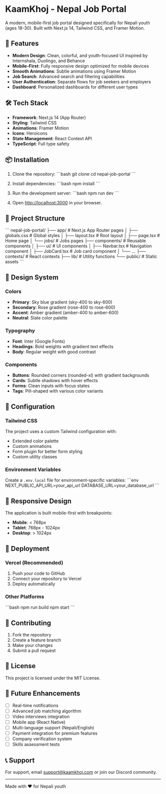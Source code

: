# KaamKhoj - Nepal Job Portal

A modern, mobile-first job portal designed specifically for Nepali youth (ages 18-30). Built with Next.js 14, Tailwind CSS, and Framer Motion.

## 🚀 Features

- **Modern Design**: Clean, colorful, and youth-focused UI inspired by Internshala, Duolingo, and Behance
- **Mobile-First**: Fully responsive design optimized for mobile devices
- **Smooth Animations**: Subtle animations using Framer Motion
- **Job Search**: Advanced search and filtering capabilities
- **User Authentication**: Separate flows for job seekers and employers
- **Dashboard**: Personalized dashboards for different user types

## 🛠️ Tech Stack

- **Framework**: Next.js 14 (App Router)
- **Styling**: Tailwind CSS
- **Animations**: Framer Motion
- **Icons**: Heroicons
- **State Management**: React Context API
- **TypeScript**: Full type safety

## 📦 Installation

1. Clone the repository:
\`\`\`bash
git clone <repository-url>
cd nepal-job-portal
\`\`\`

2. Install dependencies:
\`\`\`bash
npm install
\`\`\`

3. Run the development server:
\`\`\`bash
npm run dev
\`\`\`

4. Open [http://localhost:3000](http://localhost:3000) in your browser.

## 📁 Project Structure

\`\`\`
nepal-job-portal/
├── app/                    # Next.js App Router pages
│   ├── globals.css        # Global styles
│   ├── layout.tsx         # Root layout
│   ├── page.tsx          # Home page
│   └── jobs/             # Jobs pages
├── components/            # Reusable components
│   ├── ui/               # UI components
│   ├── Navbar.tsx        # Navigation component
│   ├── JobCard.tsx       # Job card component
│   └── ...
├── contexts/             # React contexts
├── lib/                  # Utility functions
└── public/              # Static assets
\`\`\`

## 🎨 Design System

### Colors
- **Primary**: Sky blue gradient (sky-400 to sky-600)
- **Secondary**: Rose gradient (rose-400 to rose-600)
- **Accent**: Amber gradient (amber-400 to amber-600)
- **Neutral**: Slate color palette

### Typography
- **Font**: Inter (Google Fonts)
- **Headings**: Bold weights with gradient text effects
- **Body**: Regular weight with good contrast

### Components
- **Buttons**: Rounded corners (rounded-xl) with gradient backgrounds
- **Cards**: Subtle shadows with hover effects
- **Forms**: Clean inputs with focus states
- **Tags**: Pill-shaped with various color variants

## 🔧 Configuration

### Tailwind CSS
The project uses a custom Tailwind configuration with:
- Extended color palette
- Custom animations
- Form plugin for better form styling
- Custom utility classes

### Environment Variables
Create a `.env.local` file for environment-specific variables:
\`\`\`env
NEXT_PUBLIC_API_URL=your_api_url
DATABASE_URL=your_database_url
\`\`\`

## 📱 Responsive Design

The application is built mobile-first with breakpoints:
- **Mobile**: < 768px
- **Tablet**: 768px - 1024px
- **Desktop**: > 1024px

## 🚀 Deployment

### Vercel (Recommended)
1. Push your code to GitHub
2. Connect your repository to Vercel
3. Deploy automatically

### Other Platforms
\`\`\`bash
npm run build
npm start
\`\`\`

## 🤝 Contributing

1. Fork the repository
2. Create a feature branch
3. Make your changes
4. Submit a pull request

## 📄 License

This project is licensed under the MIT License.

## 🎯 Future Enhancements

- [ ] Real-time notifications
- [ ] Advanced job matching algorithm
- [ ] Video interviews integration
- [ ] Mobile app (React Native)
- [ ] Multi-language support (Nepali/English)
- [ ] Payment integration for premium features
- [ ] Company verification system
- [ ] Skills assessment tests

## 📞 Support

For support, email support@kaamkhoj.com or join our Discord community.

---

Made with ❤️ for Nepali youth
